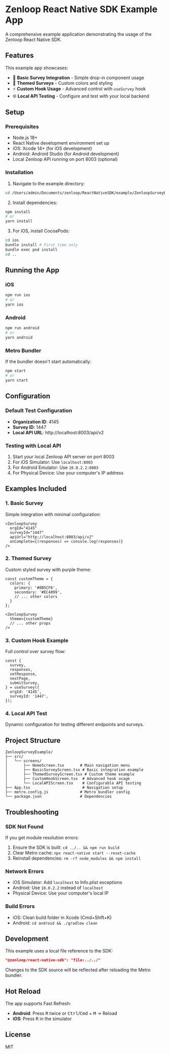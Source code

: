 # Zenloop React Native SDK Example App

A comprehensive example application demonstrating the usage of the Zenloop React Native SDK.

## Features

This example app showcases:
- 📝 **Basic Survey Integration** - Simple drop-in component usage
- 🎨 **Themed Surveys** - Custom colors and styling  
- ⚡ **Custom Hook Usage** - Advanced control with `useSurvey` hook
- 🌐 **Local API Testing** - Configure and test with your local backend

## Setup

### Prerequisites

- Node.js 18+
- React Native development environment set up
- iOS: Xcode 14+ (for iOS development)
- Android: Android Studio (for Android development)
- Local Zenloop API running on port 8003 (optional)

### Installation

1. Navigate to the example directory:
```bash
cd /Users/admin/Documents/zenloop/ReactNativeSDK/example/ZenloopSurveyExample
```

2. Install dependencies:
```bash
npm install
# or
yarn install
```

3. For iOS, install CocoaPods:
```bash
cd ios
bundle install # First time only
bundle exec pod install
cd ..
```

## Running the App

### iOS
```bash
npm run ios
# or
yarn ios
```

### Android
```bash
npm run android
# or
yarn android
```

### Metro Bundler
If the bundler doesn't start automatically:
```bash
npm start
# or
yarn start
```

## Configuration

### Default Test Configuration
- **Organization ID**: 4145
- **Survey ID**: 1447
- **Local API URL**: http://localhost:8003/api/v2

### Testing with Local API

1. Start your local Zenloop API server on port 8003
2. For iOS Simulator: Use `localhost:8003`
3. For Android Emulator: Use `10.0.2.2:8003`
4. For Physical Device: Use your computer's IP address

## Examples Included

### 1. Basic Survey
Simple integration with minimal configuration:
```tsx
<ZenloopSurvey
  orgId="4145"
  surveyId="1447"
  apiUrl="http://localhost:8003/api/v2"
  onComplete={(responses) => console.log(responses)}
/>
```

### 2. Themed Survey
Custom styled survey with purple theme:
```tsx
const customTheme = {
  colors: {
    primary: '#8B5CF6',
    secondary: '#EC4899',
    // ... other colors
  }
};

<ZenloopSurvey
  theme={customTheme}
  // ... other props
/>
```

### 3. Custom Hook Example
Full control over survey flow:
```tsx
const {
  survey,
  responses,
  setResponse,
  nextPage,
  submitSurvey,
} = useSurvey({
  orgId: '4145',
  surveyId: '1447',
});
```

### 4. Local API Test
Dynamic configuration for testing different endpoints and surveys.

## Project Structure

```
ZenloopSurveyExample/
├── src/
│   └── screens/
│       ├── HomeScreen.tsx       # Main navigation menu
│       ├── BasicSurveyScreen.tsx # Basic integration example
│       ├── ThemedSurveyScreen.tsx # Custom theme example
│       ├── CustomHookScreen.tsx  # Advanced hook usage
│       └── LocalAPIScreen.tsx    # Configurable API testing
├── App.tsx                       # Navigation setup
├── metro.config.js              # Metro bundler config
└── package.json                 # Dependencies
```

## Troubleshooting

### SDK Not Found
If you get module resolution errors:
1. Ensure the SDK is built: `cd ../.. && npm run build`
2. Clear Metro cache: `npx react-native start --reset-cache`
3. Reinstall dependencies: `rm -rf node_modules && npm install`

### Network Errors
- iOS Simulator: Add `localhost` to Info.plist exceptions
- Android: Use `10.0.2.2` instead of `localhost`
- Physical Device: Use your computer's local IP

### Build Errors
- iOS: Clean build folder in Xcode (Cmd+Shift+K)
- Android: `cd android && ./gradlew clean`

## Development

This example uses a local file reference to the SDK:
```json
"@zenloop/react-native-sdk": "file:../../"
```

Changes to the SDK source will be reflected after reloading the Metro bundler.

## Hot Reload

The app supports Fast Refresh:
- **Android**: Press <kbd>R</kbd> twice or <kbd>Ctrl</kbd>/<kbd>Cmd</kbd> + <kbd>M</kbd> → Reload
- **iOS**: Press <kbd>R</kbd> in the simulator

## License

MIT